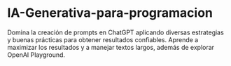 # IA-Generativa-para-programacion
Domina la creación de prompts en ChatGPT aplicando diversas estrategias y buenas prácticas para obtener resultados confiables. Aprende a maximizar los resultados y a manejar textos largos, además de explorar OpenAI Playground. 
